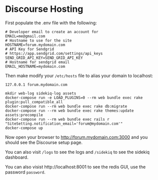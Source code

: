 # Discourse Hosting


First populate the .env file with the following:

```shell
# Developer email to create an account for
EMAIL=me@gmail.com
# Hostname to use for the site
HOSTNAME=forum.mydomain.com
# API Key for Sendgrid
# https://app.sendgrid.com/settings/api_keys
SEND_GRID_API_KEY=SEND_GRID_API_KEY
# Hostname for sendgrid email
EMAIL_HOSTNAME=mydomain.com
```

Then make modify your `/etc/hosts` file to alias your domain to localhost:

```shell
127.0.0.1 forum.mydomain.com
```


```shell
mkdir web-log sidekiq-log assets
docker-compose run -e LOAD_PLUGINS=0 --rm web bundle exec rake plugin:pull_compatible_all
docker-compose run --rm web bundle exec rake db:migrate
docker-compose run --rm web bundle exec rake themes:update assets:precompile
docker-compose run --rm web bundle exec rails r  "SiteSetting.notification_email='forum@mydomain.com'"
docker-compose up
```


Now open your browser to http://forum.mydomain.com:3000 and you should see the Discourse setup page.

You can also visit `/logs` to see the logs and `/sidekiq` to see the sidekiq dashboard.

You can also visist http://localhost:8001 to see the redis GUI, use the password `password`.
